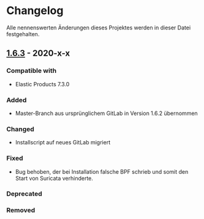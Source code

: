 # Changelog
Alle nennenswerten Änderungen dieses Projektes werden in dieser Datei festgehalten.

## [1.6.3](x) - 2020-x-x

### Compatible with
* Elastic Products 7.3.0

### Added
* Master-Branch aus ursprünglichem GitLab in Version 1.6.2 übernommen

### Changed
* Installscript auf neues GitLab migriert

### Fixed
* Bug behoben, der bei Installation falsche BPF schrieb und somit den Start von Suricata verhinderte.

### Deprecated

### Removed
